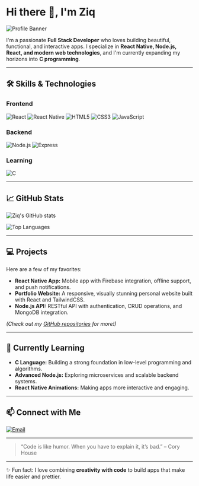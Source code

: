 # Hi there 👋, I'm Ziq

![Profile Banner](https://images.unsplash.com/photo-1603780370286-3f6a5a041bfc?auto=format&fit=crop&w=1400&q=80)

I'm a passionate **Full Stack Developer** who loves building beautiful, functional, and interactive apps. I specialize in **React Native, Node.js, React, and modern web technologies**, and I'm currently expanding my horizons into **C programming**.

---

## 🛠️ Skills & Technologies

### Frontend
![React](https://img.shields.io/badge/React-61DAFB?style=for-the-badge&logo=react&logoColor=white)
![React Native](https://img.shields.io/badge/React%20Native-61DAFB?style=for-the-badge&logo=react&logoColor=white)
![HTML5](https://img.shields.io/badge/HTML5-E34F26?style=for-the-badge&logo=html5&logoColor=white)
![CSS3](https://img.shields.io/badge/CSS3-1572B6?style=for-the-badge&logo=css3&logoColor=white)
![JavaScript](https://img.shields.io/badge/JavaScript-F7DF1E?style=for-the-badge&logo=javascript&logoColor=black)

### Backend
![Node.js](https://img.shields.io/badge/Node.js-339933?style=for-the-badge&logo=node.js&logoColor=white)
![Express](https://img.shields.io/badge/Express-000000?style=for-the-badge&logo=express&logoColor=white)

### Learning
![C](https://img.shields.io/badge/C-A8B9CC?style=for-the-badge&logo=c&logoColor=white)

---

## 📈 GitHub Stats

![Ziq's GitHub stats](https://github-readme-stats.vercel.app/api?username=ziq30&show_icons=true&theme=radical)

![Top Languages](https://github-readme-stats.vercel.app/api/top-langs/?ziq30=ziq30&layout=compact&theme=radical)

---

## 💻 Projects

Here are a few of my favorites:

- **React Native App:** Mobile app with Firebase integration, offline support, and push notifications.
- **Portfolio Website:** A responsive, visually stunning personal website built with React and TailwindCSS.
- **Node.js API:** RESTful API with authentication, CRUD operations, and MongoDB integration.

*(Check out my [GitHub repositories](https://github.com/ziq30) for more!)*

---

## 🌱 Currently Learning

- **C Language:** Building a strong foundation in low-level programming and algorithms.
- **Advanced Node.js:** Exploring microservices and scalable backend systems.
- **React Native Animations:** Making apps more interactive and engaging.

---

## 📫 Connect with Me


[![Email](https://img.shields.io/badge/Email-D14836?style=for-the-badge&logo=gmail&logoColor=white)](mailto:igwegiovanni0@gmail.com)

---

> “Code is like humor. When you have to explain it, it’s bad.” – Cory House

---

✨ Fun fact: I love combining **creativity with code** to build apps that make life easier and prettier.

